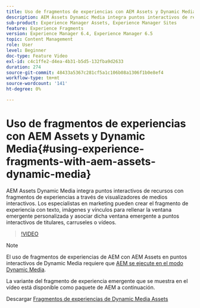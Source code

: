 ```yaml
---
title: Uso de fragmentos de experiencias con AEM Assets y Dynamic Media
description: AEM Assets Dynamic Media integra puntos interactivos de recursos con fragmentos de experiencias a través de visualizadores de medios interactivos. Los especialistas en marketing pueden crear el fragmento de experiencia con texto, imágenes y vínculos para rellenar la ventana emergente personalizada y asociar dicha ventana emergente a puntos interactivos de titulares, carruseles o vídeos.
sub-product: Experience Manager Assets, Experience Manager Sites
feature: Experience Fragments
version: Experience Manager 6.4, Experience Manager 6.5
topic: Content Management
role: User
level: Beginner
doc-type: Feature Video
exl-id: c4c1ffe2-d4ea-4b31-b5d5-132fba9d2633
duration: 274
source-git-commit: 48433a5367c281cf5a1c106b08a1306f1b0e8ef4
workflow-type: tm+mt
source-wordcount: '141'
ht-degree: 0%

---
```


# Uso de fragmentos de experiencias con AEM Assets y Dynamic Media{#using-experience-fragments-with-aem-assets-dynamic-media}

AEM Assets Dynamic Media integra puntos interactivos de recursos con fragmentos de experiencias a través de visualizadores de medios interactivos. Los especialistas en marketing pueden crear el fragmento de experiencia con texto, imágenes y vínculos para rellenar la ventana emergente personalizada y asociar dicha ventana emergente a puntos interactivos de titulares, carruseles o vídeos.

>[!VIDEO](https://video.tv.adobe.com/v/22115?quality=12&learn=on)

>[!NOTE]
>
>El uso de fragmentos de experiencias de AEM con AEM Assets en puntos interactivos de Dynamic Media requiere que [AEM se ejecute en el modo Dynamic Media](https://experienceleague.adobe.com/docs/).

La variante del fragmento de experiencia emergente que se muestra en el vídeo está disponible como paquete de AEM a continuación.

Descargar [Fragmentos de experiencias de Dynamic Media Assets](assets/experience-fragmentsdynamic-mediaassets-100.zip)
